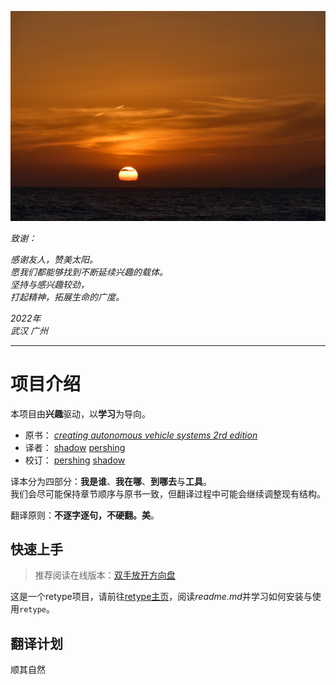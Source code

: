 ![](/static/face/wolfgang-hasselmann.jpg)

*致谢：*  

*感谢友人，赞美太阳。  
愿我们都能够找到不断延续兴趣的载体。  
坚持与感兴趣较劲，  
打起精神，拓展生命的广度。*

*2022年  
武汉 广州*

---

# 项目介绍

本项目由**兴趣**驱动，以**学习**为导向。  

- 原书： *[creating autonomous vehicle systems 2rd edition](https://www.amazon.com/Creating-Autonomous-Synthesis-Lectures-Computer/dp/1681739372)*  
- 译者： [shadow](https://github.com/xiaodong2077) [pershing](https://github.com/PershingY)
- 校订： [pershing](https://github.com/PershingY) [shadow](https://github.com/xiaodong2077)

译本分为四部分：**我是谁**、**我在哪**、**到哪去**与**工具**。  
我们会尽可能保持章节顺序与原书一致，但翻译过程中可能会继续调整现有结构。

翻译原则：**不逐字逐句，不硬翻。美**。

## 快速上手

> 推荐阅读在线版本：[双手放开方向盘](https://drivaying.github.io/creating-autonomous-vehicle-systems_zh-CN/)

这是一个retype项目，请前往[retype主页](https://github.com/retypeapp/retype)，阅读*readme.md*并学习如何安装与使用`retype`。

## 翻译计划

顺其自然